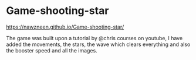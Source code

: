 # Game-shooting-star
https://nawzneen.github.io/Game-shooting-star/

The game was built upon a tutorial by @chris courses on  youtube, I have added the movements, the stars, the wave which clears everything and also the booster speed and all the images. 
